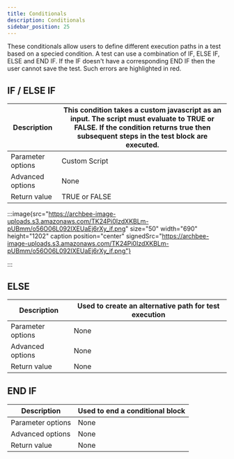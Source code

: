 ```yaml
---
title: Conditionals
description: Conditionals
sidebar_position: 25
---
```

These conditionals allow users to define different execution paths in a test based on a specied condition. A test can use a combination of IF, ELSE IF, ELSE and END IF. If the IF doesn't have a corresponding END IF then the user cannot save the test. Such errors are highlighted in red.

## IF / ELSE IF

| Description       | This condition takes a custom javascript as an input. The script must evaluate to TRUE or FALSE. If the condition returns true then subsequent steps in the test block are executed. |
| ----------------- | ------------------------------------------------------------------------------------------------------------------------------------------------------------------------------------ |
| Parameter options | Custom Script                                                                                                                                                                        |
| Advanced options  | None                                                                                                                                                                                 |
| Return value      | TRUE or FALSE                                                                                                                                                                        |

:::image{src="https://archbee-image-uploads.s3.amazonaws.com/TK24Pi0IzdXKBLm-pUBmm/o56O06L092IXEUaEj6rXy_if.png" size="50" width="690" height="1202" caption position="center" signedSrc="https://archbee-image-uploads.s3.amazonaws.com/TK24Pi0IzdXKBLm-pUBmm/o56O06L092IXEUaEj6rXy_if.png"}

:::

## ELSE&#x20;

| Description       | Used to create an alternative path for test execution |
| ----------------- | ----------------------------------------------------- |
| Parameter options | None                                                  |
| Advanced options  | None                                                  |
| Return value      | None                                                  |

## END IF

| Description       | Used to end a conditional block |
| ----------------- | ------------------------------- |
| Parameter options | None                            |
| Advanced options  | None                            |
| Return value      | None                            |

